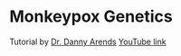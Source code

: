 # Monkeypox Genetics
Tutorial by [Dr. Danny Arends](https://dannyarends.nl/?)
[YouTube link](https://www.youtube.com/watch?v=qhLSfx_wpeA)
